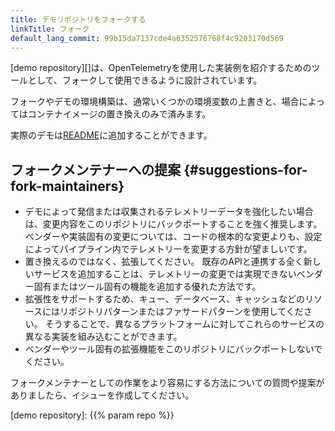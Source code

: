```yaml
---
title: デモリポジトリをフォークする
linkTitle: フォーク
default_lang_commit: 99b15da7137cde4a6352576768f4c9203170d569
---
```


[demo repository][]は、OpenTelemetryを使用した実装例を紹介するためのツールとして、フォークして使用できるように設計されています。

フォークやデモの環境構築は、通常いくつかの環境変数の上書きと、場合によってはコンテナイメージの置き換えのみで済みます。

実際のデモは[README](https://github.com/open-telemetry/opentelemetry-demo/blob/main/README.md?plain=1)に追加することができます。

## フォークメンテナーへの提案 {#suggestions-for-fork-maintainers}

- デモによって発信または収集されるテレメトリーデータを強化したい場合は、変更内容をこのリポジトリにバックポートすることを強く推奨します。
  ベンダーや実装固有の変更については、コードの根本的な変更よりも、設定によってパイプライン内でテレメトリーを変更する方針が望ましいです。
- 置き換えるのではなく、拡張してください。
  既存のAPIと連携する全く新しいサービスを追加することは、テレメトリーの変更では実現できないベンダー固有またはツール固有の機能を追加する優れた方法です。
- 拡張性をサポートするため、キュー、データベース、キャッシュなどのリソースにはリポジトリパターンまたはファサードパターンを使用してください。
  そうすることで、異なるプラットフォームに対してこれらのサービスの異なる実装を組み込むことができます。
- ベンダーやツール固有の拡張機能をこのリポジトリにバックポートしないでください。

フォークメンテナーとしての作業をより容易にする方法についての質問や提案がありましたら、イシューを作成してください。

[demo repository]: {{% param repo %}}

